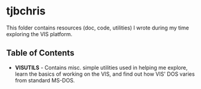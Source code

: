 # tjbchris

This folder contains resources (doc, code, utilities) I wrote during my time exploring the VIS platform.

## Table of Contents

* **VISUTILS** - Contains misc. simple utilities used in helping me explore, learn the basics of working on the VIS, and find out how VIS' DOS varies from standard MS-DOS.
